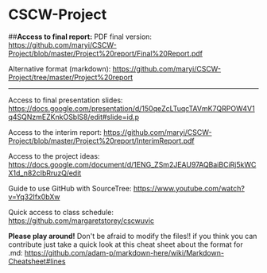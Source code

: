 # CSCW-Project

##**Access to final report:**
PDF final version: https://github.com/maryi/CSCW-Project/blob/master/Project%20report/Final%20Report.pdf

Alternative format (markdown): https://github.com/maryi/CSCW-Project/tree/master/Project%20report

______________________________________
Access to final presentation slides:
https://docs.google.com/presentation/d/150qeZcLTuqcTAVmK7QRPOW4V1q4SQNzmEZKnkOSblS8/edit#slide=id.p

Access to the interim report:
https://github.com/maryi/CSCW-Project/blob/master/Project%20report/InterimReport.pdf

Access to the project ideas: 
https://docs.google.com/document/d/1ENG_ZSm2JEAU97AQBaiBCiRj5kWCX1d_n82cIbRruzQ/edit

Guide to use GitHub with SourceTree: https://www.youtube.com/watch?v=Yq32Ifx0bXw

Quick access to class schedule: https://github.com/margaretstorey/cscwuvic

**Please play around!**
Don't be afraid to modify the files!! if you think you can contribute just take a quick look at this cheat sheet about the format for .md: https://github.com/adam-p/markdown-here/wiki/Markdown-Cheatsheet#lines
